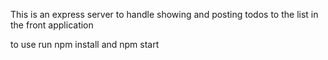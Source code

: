 This is an express server to handle showing and posting todos to the list in the front application

to use run npm install and npm start
